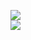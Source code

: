 [![](https://img.shields.io/badge/Made%20With-Github%20Spray-lightgrey.svg?style=for-the-badge&logo=github)](https://github.com/Annihil/github-spray#9623)  
[![](https://i.imgur.com/2DrTn0Z.gif)](https://github.com/Annihil/github-spray)